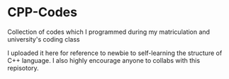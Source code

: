 # CPP-Codes
Collection of codes which I programmed during my matriculation and university's coding class

I uploaded it here for reference to newbie to self-learning the structure of C++ language.
I also highly encourage anyone to collabs with this repisotory.
